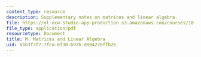 ```yaml
---
content_type: resource
description: Supplementary notes on matrices and linear algebra.
file: https://ol-ocw-studio-app-production.s3.amazonaws.com/courses/18-02-multivariable-calculus-fall-2007/6bb3f3f77fca6f30b92bd804276ffb26_matrices_algebra.pdf
file_type: application/pdf
resourcetype: Document
title: M. Matrices and Linear Algebra
uid: 6bb3f3f7-7fca-6f30-b92b-d804276ffb26
---
```


